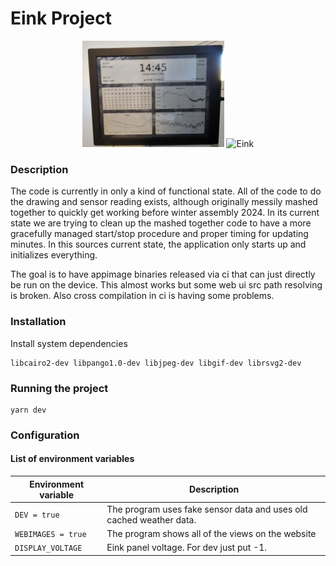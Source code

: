 # Eink Project

<p align="middle">
    <img src="docImages/display.jpg" alt="Eink" width="45%" />
    <img src="docImages/inside.jpg" alt="Eink" width="45%" />
</p>

### Description

The code is currently in only a kind of functional state. All of the code to do the drawing and sensor reading exists, although originally messily mashed together to quickly get working before winter assembly 2024. In its current state we are trying to clean up the mashed
together code to have a more gracefully managed start/stop procedure
and proper timing for updating minutes. In this sources current state,
the application only starts up and initializes everything.

The goal is to have appimage binaries released via ci that can just
directly be run on the device. This almost works but some web ui src
path resolving is broken. Also cross compilation in ci is having some
problems.

### Installation

Install system dependencies

```
libcairo2-dev libpango1.0-dev libjpeg-dev libgif-dev librsvg2-dev
```

### Running the project

```
yarn dev
```

### Configuration

#### List of environment variables

| Environment variable | Description                                                         |
| -------------------- | ------------------------------------------------------------------- |
| `DEV = true`         | The program uses fake sensor data and uses old cached weather data. |
| `WEBIMAGES = true`   | The program shows all of the views on the website                   |
| `DISPLAY_VOLTAGE`    | Eink panel voltage. For dev just put -1.                            |
